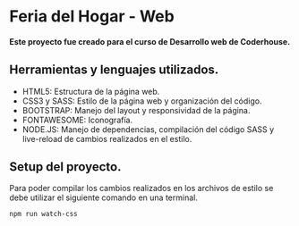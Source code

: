 # Feria del Hogar - Web
#### Este proyecto fue creado para el curso de Desarrollo web de Coderhouse.

## Herramientas y lenguajes utilizados.

* HTML5: Estructura de la página web.
* CSS3 y SASS: Estilo de la página web y organización del código.
* BOOTSTRAP: Manejo del layout y responsividad de la página.
* FONTAWESOME: Iconografía.
* NODE.JS: Manejo de dependencias, compilación del código SASS y live-reload de cambios realizados en el estilo.

## Setup del proyecto.

Para poder compilar los cambios realizados en los archivos de estilo se debe utilizar el siguiente comando en una terminal.
```
npm run watch-css

```